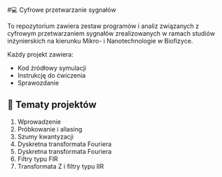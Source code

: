 #💻 Cyfrowe przetwarzanie sygnałów

To repozytorium zawiera zestaw programów i analiz związanych z cyfrowym przetwarzaniem sygnałów zrealizowanych w ramach studiów inżynierskich na kierunku Mikro- i Nanotechnologie w Biofizyce.

Każdy projekt zawiera:

 - Kod źródłowy symulacji
 - Instrukcję do ćwiczenia
 - Sprawozdanie

## 📌 Tematy projektów 
1. Wprowadzenie
2. Próbkowanie i aliasing
3. Szumy kwantyzacji
4. Dyskretna transformata Fouriera
5. Dyskretna transformata Fouriera
6. Filtry typu FIR
7. Transformata Z i filtry typu IIR
